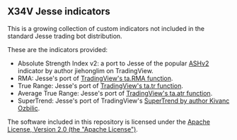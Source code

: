 ## X34V Jesse indicators

This is a growing collection of custom indicators not included in the standard Jesse trading bot distribution.

These are the indicators provided:

- Absolute Strength Index v2: a port to Jesse of the popular [ASHv2](https://www.tradingview.com/script/PORR7A3k-Absolute-Strength-Histogram-v2-jh/) indicator by author jiehonglim on TradingView.
- RMA: Jesse's port of [TradingView's ta.RMA function](https://www.tradingview.com/pine-script-reference/v5/#fun_ta{dot}rma).
- True Range: Jesse's port of [TradingView's ta.tr function](https://www.tradingview.com/pine-script-reference/v5/#fun_ta{dot}tr).
- Average True Range: Jesse's port of [TradingView's ta.atr function](https://www.tradingview.com/pine-script-reference/v5/#fun_ta{dot}atr).
- SuperTrend: Jesse's port of TradingView's [SuperTrend by author Kivanc Ozbilic](https://www.tradingview.com/script/r6dAP7yi/).

The software included in this repository is licensed under the [Apache License, Version 2.0 (the "Apache License")](https://www.apache.org/licenses/LICENSE-2.0/).